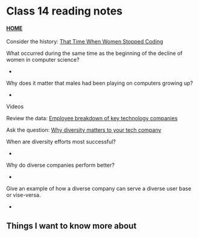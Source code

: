 # Class 14 reading notes

#### [HOME](https://cesarderio.github.io/reading-notes/)

Consider the history: [That Time When Women Stopped Coding](https://www.npr.org/sections/money/2014/10/21/357629765/when-women-stopped-coding)

What occurred during the same time as the beginning of the decline of women in computer science?

*

Why does it matter that males had been playing on computers growing up?

*

Videos

Review the data: [Employee breakdown of key technology companies](https://informationisbeautiful.net/visualizations/diversity-in-tech/)

Ask the question: [Why diversity matters to your tech company](https://www.usatoday.com/story/tech/columnist/2015/07/21/why-diversity-matters-your-tech-company/30419871/)

When are diversity efforts most successful?

*

Why do diverse companies perform better?

*

Give an example of how a diverse company can serve a diverse user base or vise-versa.

*

## Things I want to know more about
